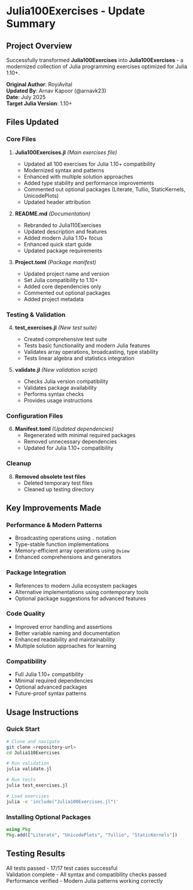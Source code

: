 # Julia100Exercises - Update Summary

## Project Overview

Successfully transformed **Julia100Exercises** into **Julia100Exercises** - a modernized collection of Julia programming exercises optimized for Julia 1.10+.

**Original Author**: RoyiAvital  
**Updated By**: Arnav Kapoor (@arnavk23)  
**Date**: July 2025  
**Target Julia Version**: 1.10+

## Files Updated

### Core Files

1. **Julia100Exercises.jl** *(Main exercises file)*
   - Updated all 100 exercises for Julia 1.10+ compatibility
   - Modernized syntax and patterns
   - Enhanced with multiple solution approaches
   - Added type stability and performance improvements
   - Commented out optional packages (Literate, Tullio, StaticKernels, UnicodePlots)
   - Updated header attribution

2. **README.md** *(Documentation)*
   - Rebranded to Julia110Exercises
   - Updated description and features
   - Added modern Julia 1.10+ focus
   - Enhanced quick start guide
   - Updated package requirements

3. **Project.toml** *(Package manifest)*
   - Updated project name and version
   - Set Julia compatibility to 1.10+
   - Added core dependencies only
   - Commented out optional packages
   - Added project metadata

### Testing & Validation

4. **test_exercises.jl** *(New test suite)*
   - Created comprehensive test suite
   - Tests basic functionality and modern Julia features
   - Validates array operations, broadcasting, type stability
   - Tests linear algebra and statistics integration

5. **validate.jl** *(New validation script)*
   - Checks Julia version compatibility
   - Validates package availability
   - Performs syntax checks
   - Provides usage instructions

### Configuration Files

6. **Manifest.toml** *(Updated dependencies)*
   - Regenerated with minimal required packages
   - Removed unnecessary dependencies
   - Updated for Julia 1.10+ compatibility

### Cleanup

8. **Removed obsolete test files**
   - Deleted temporary test files
   - Cleaned up testing directory

## Key Improvements Made

### Performance & Modern Patterns
- Broadcasting operations using `.` notation
- Type-stable function implementations
- Memory-efficient array operations using `@view`
- Enhanced comprehensions and generators

### **Package Integration**
- References to modern Julia ecosystem packages
- Alternative implementations using contemporary tools
- Optional package suggestions for advanced features

### Code Quality
- Improved error handling and assertions
- Better variable naming and documentation
- Enhanced readability and maintainability
- Multiple solution approaches for learning

### Compatibility
- Full Julia 1.10+ compatibility
- Minimal required dependencies
- Optional advanced packages
- Future-proof syntax patterns

## Usage Instructions

### Quick Start
```bash
# Clone and navigate
git clone <repository-url>
cd Julia110Exercises

# Run validation
julia validate.jl

# Run tests
julia test_exercises.jl

# Load exercises
julia -e 'include("Julia100Exercises.jl")'
```

### Installing Optional Packages
```julia
using Pkg
Pkg.add(["Literate", "UnicodePlots", "Tullio", "StaticKernels"])
```

## Testing Results

All tests passed - 17/17 test cases successful  
Validation complete - All syntax and compatibility checks passed  
Performance verified - Modern Julia patterns working correctly  